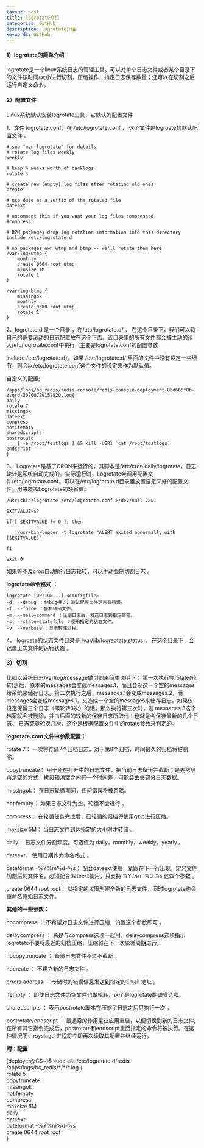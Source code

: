 ```yaml
---
layout: post
title: logrotate介绍
categories: GitHub
description: logrotate介绍
keywords: GitHub
---
```


#### 1）logrotate的简单介绍

logrotate是一个linux系统日志的管理工具。可以对单个日志文件或者某个目录下的文件按时间/大小进行切割，压缩操作，指定日志保存数量；还可以在切割之后运行自定义命令。



#### 2）配置文件

 Linux系统默认安装logrotate工具，它默认的配置文件

1、文件 logrotate.conf，在 /etc/logrotate.conf  ， 这个文件是logroate的默认配置文件 。

```shell
# see "man logrotate" for details
# rotate log files weekly
weekly  

# keep 4 weeks worth of backlogs
rotate 4

# create new (empty) log files after rotating old ones
create

# use date as a suffix of the rotated file
dateext

# uncomment this if you want your log files compressed
#compress

# RPM packages drop log rotation information into this directory
include /etc/logrotate.d

# no packages own wtmp and btmp -- we'll rotate them here
/var/log/wtmp {
    monthly
    create 0664 root utmp
	minsize 1M
    rotate 1
}

/var/log/btmp {
    missingok
    monthly
    create 0600 root utmp
    rotate 1
}
```



2、logrotate.d 是一个目录 ，在/etc/logrotate.d/ ， 在这个目录下，我们可以将自己的需要滚动的日志配置放在这个下面。该目录里的所有文件都会被主动的读入/etc/logrotate.conf中执行（主要是logrotate.conf的配置参数

include /etc/logrotate.d）。如果 /etc/logrotate.d/ 里面的文件中没有设定一些细节，则会以/etc/logrotate.conf这个文件的设定来作为默认值。 

自定义的配置;

```shell
/apps/logs/bc_redis/redis-console/redis-console-deployment-8bd665f8b-zsgrd-20200729152820.log{
daily
rotate 7
missingok
dateext
compress
notifempty
sharedscripts
postrotate
    [ -e /root/testlogs ] && kill -USR1 `cat /root/testlogs`
endscript
}
```



3、 Logrotate是基于CRON来运行的，其脚本是/etc/cron.daily/logrotate，日志轮转是系统自动完成的。实际运行时，Logrotate会调用配置文件/etc/logrotate.conf。可以在/etc/logrotate.d目录里放置自定义好的配置文件，用来覆盖Logrotate的缺省值。 

```shell
/usr/sbin/logrotate /etc/logrotate.conf >/dev/null 2>&1
 
EXITVALUE=$?
 
if [ $EXITVALUE != 0 ]; then
 
    /usr/bin/logger -t logrotate "ALERT exited abnormally with [$EXITVALUE]"
 
fi
 
exit 0
```

 如果等不及cron自动执行日志轮转，可以手动强制切割日志 。

 **logrotate命令格式 ：**

```
logrotate [OPTION...] <configfile>
-d, --debug ：debug模式，测试配置文件是否有错误。
-f, --force ：强制转储文件。
-m, --mail=command ：压缩日志后，发送日志到指定邮箱。
-s, --state=statefile ：使用指定的状态文件。
-v, --verbose ：显示转储过程。
```

4、 logroate的状态文件目录是  /var/lib/lograotate.status ， 在这个目录下，会记录上次文件的运行状态 。



#### 3） 切割

 比如以系统日志/var/log/message做切割来简单说明下：
第一次执行完rotate(轮转)之后，原本的messages会变成messages.1，而且会制造一个空的messages给系统来储存日志。第二次执行之后，messages.1会变成messages.2，而messages会变成messages.1，又造成一个空的messages来储存日志。如果仅设定保留三个日志（即轮转3次）的话，那么执行第三次时，则 messages.3这个档案就会被删除，并由后面的较新的保存日志所取代！也就是会保存最新的几个日志。
日志究竟轮换几次，这个是根据配置文件中的rotate参数来判定的。 



**logrotate.conf文件中参数配置：**

rotate 7：  一次将存储7个归档日志。对于第8个归档，时间最久的归档将被删除。 

copytruncate： 用于还在打开中的日志文件，把当前日志备份并截断；是先拷贝再清空的方式，拷贝和清空之间有一个时间差，可能会丢失部分日志数据。 

missingok： 在日志轮循期间，任何错误将被忽略。

notifempty： 如果日志文件为空，轮循不会进行 。

compress： 在轮循任务完成后，已轮循的归档将使用gzip进行压缩。 

maxsize 5M： 当日志文件到达指定的大小时才转储 。

daily： 日志文件分割频度。可选值为 daily，monthly，weekly，yearly 。

dateext： 使用日期作为命名格式 。

dateformat -%Y%m%d-%s： 配合dateext使用，紧跟在下一行出现，定义文件切割后的文件名，必须配合dateext使用，只支持 %Y %m %d %s 这四个参数 。

create 0644 root root：  以指定的权限创建全新的日志文件，同时logrotate也会重命名原始日志文件。 



**其他的一些参数：**

 nocompress ： 不希望对日志文件进行压缩，设置这个参数即可 。

delaycompress ： 总是与compress选项一起用，delaycompress选项指示logrotate不要将最近的归档压缩，压缩将在下一次轮循周期进行。

nocopytruncate ： 备份日志文件不过不截断 。

nocreate ： 不建立新的日志文件 。 

errors address ： 专储时的错误信息发送到指定的Email 地址 。

ifempty ： 即使日志文件为空文件也做轮转，这个是logrotate的缺省选项。 

sharedscripts  ： 表示postrotate脚本在压缩了日志之后只执行一次 。

postrotate/endscript ： 最通常的作用是让应用重启，以便切换到新的日志文件, 在所有其它指令完成后，postrotate和endscript里面指定的命令将被执行。在这种情况下，rsyslogd 进程将立即再次读取其配置并继续运行。 




**附：配置**

[deployer@CS~]$ sudo cat /etc/logrotate.d/redis   
/apps/logs/bc_redis/\*/\*/*.log {  
    rotate 5  
    copytruncate  
    missingok  
    notifempty  
    compress  
    maxsize 5M  
    daily  
    dateext  
    dateformat -%Y%m%d-%s  
    create 0644 root root  
}  

